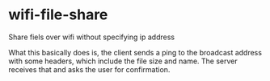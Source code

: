 # wifi-file-share
Share fiels over wifi without specifying ip address

What this basically does is, the client sends a ping to the broadcast address with some headers, which include the file size and name. The server receives that and asks the user for confirmation.
